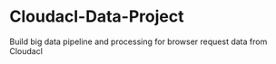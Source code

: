 # Cloudacl-Data-Project
Build big data pipeline and processing for browser request data from Cloudacl
